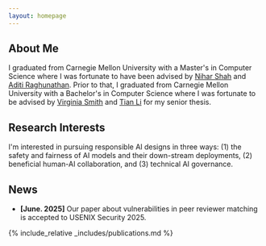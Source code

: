```yaml
---
layout: homepage
---
```


## About Me

I graduated from Carnegie Mellon University with a Master's in Computer Science where I was fortunate to have been advised by [Nihar Shah](https://www.cs.cmu.edu/~nihars) and [Aditi Raghunathan](https://www.cs.cmu.edu/~aditirag/). Prior to that, I graduated from Carnegie Mellon University with a Bachelor's in Computer Science where I was fortunate to be advised by [Virginia Smith](http://www.cs.cmu.edu/~smithv/#) and [Tian Li](https://litian96.github.io) for my senior thesis.

## Research Interests

I'm interested in pursuing responsible AI designs in three ways: (1) the safety and fairness of AI models and their down-stream deployments, (2) beneficial human-AI collaboration, and (3) technical AI governance. 

## News

- **[June. 2025]** Our paper about vulnerabilities in peer reviewer matching is accepted to USENIX Security 2025.

{% include_relative _includes/publications.md %}

